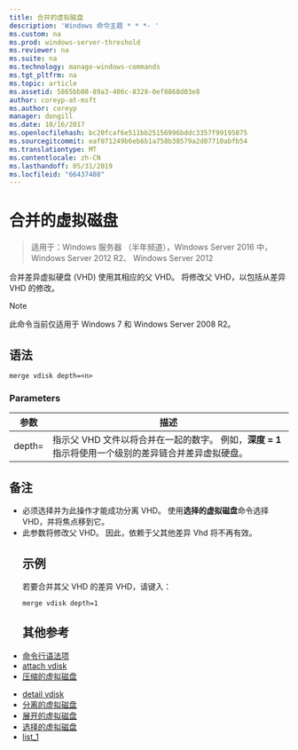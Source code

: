 ```yaml
---
title: 合并的虚拟磁盘
description: 'Windows 命令主题 * * *- '
ms.custom: na
ms.prod: windows-server-threshold
ms.reviewer: na
ms.suite: na
ms.technology: manage-windows-commands
ms.tgt_pltfrm: na
ms.topic: article
ms.assetid: 5865bb08-89a3-406c-8328-0ef8868d03e8
author: coreyp-at-msft
ms.author: coreyp
manager: dongill
ms.date: 10/16/2017
ms.openlocfilehash: bc20fcaf6e511bb25156996bddc3357f99195875
ms.sourcegitcommit: eaf071249b6eb6b1a758b38579a2d87710abfb54
ms.translationtype: MT
ms.contentlocale: zh-CN
ms.lasthandoff: 05/31/2019
ms.locfileid: "66437408"
---
```

# <a name="merge-vdisk"></a>合并的虚拟磁盘

>适用于：Windows 服务器 （半年频道），Windows Server 2016 中，Windows Server 2012 R2、 Windows Server 2012

合并差异虚拟硬盘 (VHD) 使用其相应的父 VHD。 将修改父 VHD，以包括从差异 VHD 的修改。
> [!NOTE]
> 此命令当前仅适用于 Windows 7 和 Windows Server 2008 R2。
> ## <a name="syntax"></a>语法
> ```
> merge vdisk depth=<n>
> ```
> ### <a name="parameters"></a>Parameters
> 
> | 参数 |                                                                                    描述                                                                                    |
> |-----------|-----------------------------------------------------------------------------------------------------------------------------------------------------------------------------------|
> | depth=<n> | 指示父 VHD 文件以将合并在一起的数字。 例如，**深度 = 1**指示将使用一个级别的差异链合并差异虚拟硬盘。 |
> 
> ## <a name="remarks"></a>备注
> - 必须选择并为此操作才能成功分离 VHD。 使用**选择的虚拟磁盘**命令选择 VHD，并将焦点移到它。
> - 此参数将修改父 VHD。 因此，依赖于父其他差异 Vhd 将不再有效。
>   ## <a name="BKMK_Examples"></a>示例
>   若要合并其父 VHD 的差异 VHD，请键入：
>   ```
>   merge vdisk depth=1
>   ```
>   ## <a name="additional-references"></a>其他参考
> - [命令行语法项](command-line-syntax-key.md)
> - [attach vdisk](attach-vdisk.md)
> - [压缩的虚拟磁盘](compact-vdisk.md)

-   [detail vdisk](detail-vdisk.md)
-   [分离的虚拟磁盘](detach-vdisk.md)
-   [展开的虚拟磁盘](expand-vdisk.md)
-   [选择的虚拟磁盘](select-vdisk.md)
-   [list_1](list_1.md)
